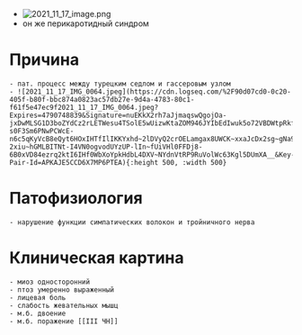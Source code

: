 - ![2021_11_17_image.png](https://cdn.logseq.com/%2F90d07cd0-0c20-405f-b80f-bbc874a0823a7926eb58-57ca-49f2-9e7a-7c9726f7f9552021_11_17_image.png?Expires=4790748324&Signature=hjVqGMf31wXnDsQfhO~fDCfo~fc1R2~0aSAqw20YEgT-f6c1Rf9myK1Smru2dDQ2Xv7d9Jwz58BlaQvMjPu97q4DLf8Kcxzx5iQlt-27CSqcqljLce4cX8WDB39afHmjUrmce2l02b9uB9J4oNVenHhcqeSoDIr2oLXoZzm1ZjxqAq2Z0W-sxVrKNJVqvdO95UIRWJ9lVfE3Bz6SZtU-m735IZK4Hxa-kZg~jrbyCBRPQGj~uMEwmUXhdc1vrCNlBIHDBJ-5SZefJtUhr4b-zNHpZ2RmVctQ8RnPsv6kW6elTQlv6g9doqMirSh3PPrk1qBwQpNIWjCIhlDxvLm9IQ__&Key-Pair-Id=APKAJE5CCD6X7MP6PTEA)
- он же перикаротидный синдром
# Причина
	- пат. процесс между турецким седлом и гассеровым узлом
	- ![2021_11_17_IMG_0064.jpeg](https://cdn.logseq.com/%2F90d07cd0-0c20-405f-b80f-bbc874a0823ac57db27e-9d4a-4783-80c1-f61f5e47ec9f2021_11_17_IMG_0064.jpeg?Expires=4790748839&Signature=nuEKkX2rh7aJjmaqswQgojOa-jxDwMLSG1D3boZYdCz2rLETWesu4TSolE5wUizwKtaZOM946JYIbEdIwuk5o72VBDWtpRkfUWj0n0-s0F3Sm6PNwPCWcE-n6c5qKyVcB8eQyt6HOxIHTfIlIKKYxhd~2lDVyQ2crOELamgax8UWCK~xxaJcDx2sg~gNa9BVpUAexvar9s0KP7~uWhJpc5MnzEId7WB1UqFvC-2xiu~hGMLBITNt-I4VN0ogvodUYzUP-lIn~fUiVHl0FFDj8-6B0xVD84ezrq2ktI6IHf0WbXoYpkHdbL4DXV~NYdnVtRP9RuVolWc63Kgl5DUmXA__&Key-Pair-Id=APKAJE5CCD6X7MP6PTEA){:height 500, :width 500}
# Патофизиология
	- нарушение функции симпатических волокон и тройничного нерва
# Клиническая картина
	- миоз односторонний
	- птоз умеренно выраженный
	- лицевая боль
	- слабость жевательных мышц
	- м.б. двоение
	- м.б. поражение [[III ЧН]]